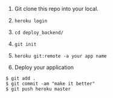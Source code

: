 1. Git clone this repo into your local. 
2. ```heroku login```
3. ```cd deploy_backend/```
4. ```git init```
5. ```heroku git:remote -a your app name ```
  
5. Deploy your application  
```
$ git add .  
$ git commit -am "make it better"  
$ git push heroku master  
  ```
